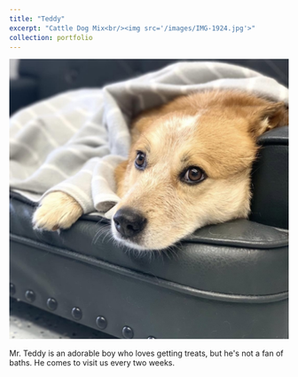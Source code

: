 ```yaml
---
title: "Teddy"
excerpt: "Cattle Dog Mix<br/><img src='/images/IMG-1924.jpg'>"
collection: portfolio
---
```


<p align="center"><img title="Picture of Teddy" alt="" src="/images/IMG-1924.jpg"></p>

Mr. Teddy is an adorable boy who loves getting treats, but he's not a fan of baths. He comes to visit us every two weeks.  
